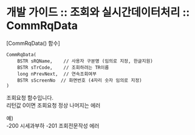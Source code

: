 
# 개발 가이드 :: 조회와 실시간데이터처리 :: CommRqData


[CommRqData() 함수]

    CommRqData(
        BSTR sRQName,    // 사용자 구분명 (임의로 지정, 한글지원)
        BSTR sTrCode,    // 조회하려는 TR이름
        long nPrevNext,  // 연속조회여부
        BSTR sScreenNo  // 화면번호 (4자리 숫자 임의로 지정)
    )

조회요청 함수입니다.  
리턴값 0이면 조회요청 정상 나머지는 에러  

예)  
-200 시세과부하
-201 조회전문작성 에러
